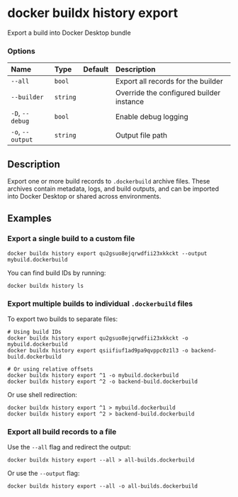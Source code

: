 # docker buildx history export

<!---MARKER_GEN_START-->
Export a build into Docker Desktop bundle

### Options

| Name             | Type     | Default | Description                              |
|:-----------------|:---------|:--------|:-----------------------------------------|
| `--all`          | `bool`   |         | Export all records for the builder       |
| `--builder`      | `string` |         | Override the configured builder instance |
| `-D`, `--debug`  | `bool`   |         | Enable debug logging                     |
| `-o`, `--output` | `string` |         | Output file path                         |


<!---MARKER_GEN_END-->

## Description

Export one or more build records to `.dockerbuild` archive files. These archives
contain metadata, logs, and build outputs, and can be imported into Docker
Desktop or shared across environments.

## Examples

### <a name="export-single-build"></a> Export a single build to a custom file

```console
docker buildx history export qu2gsuo8ejqrwdfii23xkkckt --output mybuild.dockerbuild
```

You can find build IDs by running:

```console
docker buildx history ls
```

### <a name="export-multiple-builds"></a> Export multiple builds to individual `.dockerbuild` files

To export two builds to separate files:

```console
# Using build IDs
docker buildx history export qu2gsuo8ejqrwdfii23xkkckt -o mybuild.dockerbuild
docker buildx history export qsiifiuf1ad9pa9qvppc0z1l3 -o backend-build.dockerbuild

# Or using relative offsets
docker buildx history export ^1 -o mybuild.dockerbuild
docker buildx history export ^2 -o backend-build.dockerbuild
```

Or use shell redirection:

```console
docker buildx history export ^1 > mybuild.dockerbuild
docker buildx history export ^2 > backend-build.dockerbuild
```

### <a name="export-all-builds"></a> Export all build records to a file

Use the `--all` flag and redirect the output:

```console
docker buildx history export --all > all-builds.dockerbuild
```

Or use the `--output` flag:

```console
docker buildx history export --all -o all-builds.dockerbuild
```
